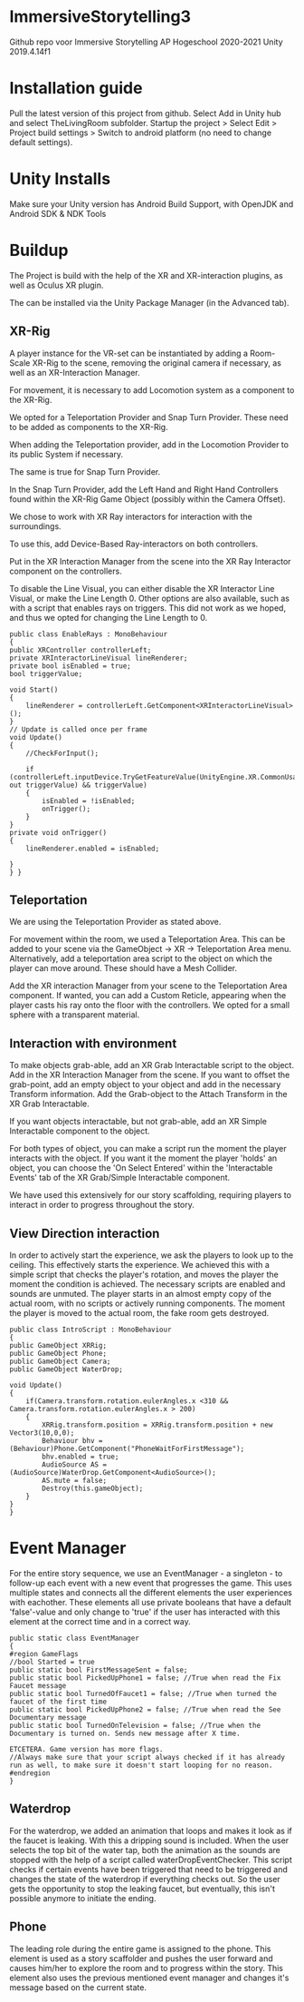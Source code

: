 # ImmersiveStorytelling3
 
 Github repo voor Immersive Storytelling AP Hogeschool 2020-2021
 Unity 2019.4.14f1

# Installation guide

Pull the latest version of this project from github. Select Add in Unity hub and select TheLivingRoom subfolder.
Startup the project > Select Edit > Project build settings > Switch to android platform (no need to change default settings).

# Unity Installs
Make sure your Unity version has Android Build Support, with OpenJDK and Android SDK & NDK Tools

# Buildup
The Project is build with the help of the XR and XR-interaction plugins, as well as Oculus XR plugin.

The can be installed via the Unity Package Manager (in the Advanced tab).

## XR-Rig
A player instance for the VR-set can be instantiated by adding a Room-Scale XR-Rig to the scene, removing the original camera if necessary, as well as an XR-Interaction Manager.

For movement, it is necessary to add Locomotion system as a component to the XR-Rig. 

We opted for a Teleportation Provider and Snap Turn Provider. These need to be added as components to the XR-Rig.

When adding the Teleportation provider, add in the Locomotion Provider to its public System if necessary.

The same is true for Snap Turn Provider.

In the Snap Turn Provider, add the Left Hand and Right Hand Controllers found within the XR-Rig Game Object (possibly within the Camera Offset).

We chose to work with XR Ray interactors for interaction with the surroundings. 

To use this, add Device-Based Ray-interactors on both controllers. 

Put in the XR Interaction Manager from the scene into the XR Ray Interactor component on the controllers. 

To disable the Line Visual, you can either disable the XR Interactor Line Visual, or make the Line Length 0. Other options are also available, such as with a script that enables rays on triggers. This did not work as we hoped, and thus we opted for changing the Line Length to 0.

    public class EnableRays : MonoBehaviour
    {
    public XRController controllerLeft;
    private XRInteractorLineVisual lineRenderer;
    private bool isEnabled = true;
    bool triggerValue;

    void Start()
    {
        lineRenderer = controllerLeft.GetComponent<XRInteractorLineVisual>();
    }
    // Update is called once per frame
    void Update()
    {
        //CheckForInput();

        if (controllerLeft.inputDevice.TryGetFeatureValue(UnityEngine.XR.CommonUsages.triggerButton, out triggerValue) && triggerValue)
        {
            isEnabled = !isEnabled;
            onTrigger();
        }
    }
    private void onTrigger()
    {
        lineRenderer.enabled = isEnabled;

    }
    } }

## Teleportation
We are using the Teleportation Provider as stated above. 

For movement within the room, we used a Teleportation Area. This can be added to your scene via the GameObject -> XR -> Teleportation Area menu. 
Alternatively, add a teleportation area script to the object on which the player can move around. These should have a Mesh Collider. 

Add the XR interaction Manager from your scene to the Teleportation Area component. If wanted, you can add a Custom Reticle, appearing when the player casts his ray onto the floor with the controllers. We opted for a small sphere with a transparent material. 

## Interaction with environment
To make objects grab-able, add an XR Grab Interactable script to the object. Add in the XR Interaction Manager from the scene. 
If you want to offset the grab-point, add an empty object to your object and add in the necessary Transform information. Add the Grab-object to the Attach Transform in the XR Grab Interactable. 

If you want objects interactable, but not grab-able, add an XR Simple Interactable component to the object. 

For both types of object, you can make a script run the moment the player interacts with the object. If you want it the moment the player 'holds' an object, you can choose the 'On Select Entered' within the 'Interactable Events' tab of the XR Grab/Simple Interactable component. 

We have used this extensively for our story scaffolding, requiring players to interact in order to progress throughout the story.

## View Direction interaction
In order to actively start the experience, we ask the players to look up to the ceiling. This effectively starts the experience.
We achieved this with a simple script that checks the player's rotation, and moves the player the moment the condition is achieved. The necessary scripts are enabled and sounds are unmuted.
The player starts in an almost empty copy of the actual room, with no scripts or actively running components. The moment the player is moved to the actual room, the fake room gets destroyed.

    public class IntroScript : MonoBehaviour
    {
    public GameObject XRRig;
    public GameObject Phone;
    public GameObject Camera;
    public GameObject WaterDrop;

    void Update()
    {
        if(Camera.transform.rotation.eulerAngles.x <310 && Camera.transform.rotation.eulerAngles.x > 200)
        {
            XRRig.transform.position = XRRig.transform.position + new Vector3(10,0,0);
            Behaviour bhv = (Behaviour)Phone.GetComponent("PhoneWaitForFirstMessage");
            bhv.enabled = true;
            AudioSource AS = (AudioSource)WaterDrop.GetComponent<AudioSource>();
            AS.mute = false;
            Destroy(this.gameObject);
        }
    }
    }

# Event Manager
For the entire story sequence, we use an EventManager - a singleton - to follow-up each event with a new event that progresses the game. This uses multiple states and connects all the different elements the user experiences with eachother. These elements all use private booleans that have a default 'false'-value and only change to 'true' if the user has interacted with this element at the correct time and in a correct way.

    public static class EventManager
    {
    #region GameFlags
    //bool Started = true
    public static bool FirstMessageSent = false;
    public static bool PickedUpPhone1 = false; //True when read the Fix Faucet message
    public static bool TurnedOfFaucet1 = false; //True when turned the faucet of the first time
    public static bool PickedUpPhone2 = false; //True when read the See Documentary message
    public static bool TurnedOnTelevision = false; //True when the Documentary is turned on. Sends new message after X time.
    
    ETCETERA. Game version has more flags.
    //Always make sure that your script always checked if it has already run as well, to make sure it doesn't start looping for no reason. 
    #endregion
    }

## Waterdrop
For the waterdrop, we added an animation that loops and makes it look as if the faucet is leaking. With this a dripping sound is included. When the user selects the top bit of the water tap, both the animation as the sounds are stopped with the help of a script called waterDropEventChecker. This script checks if certain events have been triggered that need to be triggered and changes the state of the waterdrop if everything checks out. So the user gets the opportunity to stop the leaking faucet, but eventually, this isn't possible anymore to initiate the ending.

## Phone
The leading role during the entire game is assigned to the phone. This element is used as a story scaffolder and pushes the user forward and causes him/her to explore the room and to progress within the story. This element also uses the previous mentioned event manager and changes it's message based on the current state.
